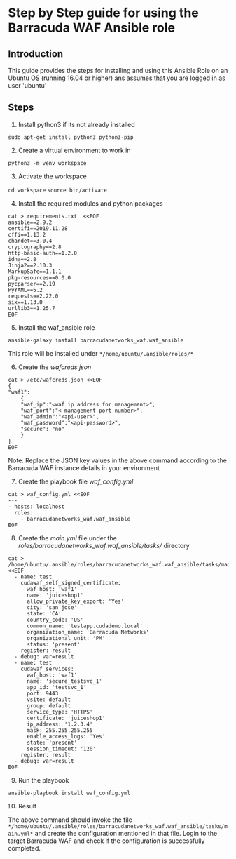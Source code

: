 # Step by Step guide for using the Barracuda WAF Ansible role

Introduction
------------

This guide provides the steps for installing and using this Ansible Role on an Ubuntu OS (running 16.04 or higher) ans assumes that you are logged in as user 'ubuntu'

Steps
-----
1. Install python3 if its not already installed

```sudo apt-get install python3 python3-pip```

2. Create a virtual environment to work in

```python3 -m venv workspace```

3. Activate the workspace

```cd workspace```
```source bin/activate```

4. Install the required modules and python packages

```
cat > requirements.txt  <<EOF
ansible==2.9.2
certifi==2019.11.28
cffi==1.13.2
chardet==3.0.4
cryptography==2.8
http-basic-auth==1.2.0
idna==2.8
Jinja2==2.10.3
MarkupSafe==1.1.1
pkg-resources==0.0.0
pycparser==2.19
PyYAML==5.2
requests==2.22.0
six==1.13.0
urllib3==1.25.7
EOF
```
5. Install the waf_ansible role

```ansible-galaxy install barracudanetworks_waf.waf_ansible```

This role will be installed under ``` */home/ubuntu/.ansible/roles/* ```

6. Create the *wafcreds.json*

```
cat > /etc/wafcreds.json <<EOF
{
"waf1":
	{
	"waf_ip":"<waf ip address for management>",
	"waf_port":"< management port number>",
	"waf_admin":"<api-user>",
	"waf_password":"<api-password>",
	"secure": "no"
	}
}
EOF
```
Note: Replace the JSON key values in the above command according to the Barracuda WAF instance details in your environment

7. Create the playbook file *waf_config.yml*

```
cat > waf_config.yml <<EOF
---
- hosts: localhost
  roles:
    - barracudanetworks_waf.waf_ansible
EOF
```

8. Create the *main.yml* file under the *roles/barracudanetworks_waf.waf_ansible/tasks/* directory

```
cat > /home/ubuntu/.ansible/roles/barracudanetworks_waf.waf_ansible/tasks/main.yml <<EOF
  - name: test 
    cudawaf_self_signed_certificate:
      waf_host: 'waf1'
      name: 'juiceshop1'
      allow_private_key_export: 'Yes'
      city: 'san jose'
      state: 'CA'
      country_code: 'US'
      common_name: 'testapp.cudademo.local'
      organization_name: 'Barracuda Networks'
      organizational_unit: 'PM'
      status: 'present' 
    register: result
  - debug: var=result
  - name: test 
    cudawaf_services:
      waf_host: 'waf1'
      name: 'secure_testsvc_1'
      app_id: 'testsvc_1'
      port: 9443
      vsite: default
      group: default
      service_type: 'HTTPS'
      certificate: 'juiceshop1'
      ip_address: '1.2.3.4'
      mask: 255.255.255.255
      enable_access_logs: 'Yes'
      state: 'present'
      session_timeout: '120'
    register: result
  - debug: var=result
EOF
```
9. Run the playbook

```ansible-playbook install waf_config.yml```

10. Result

The above command should invoke the file ```*/home/ubuntu/.ansible/roles/barracudanetworks_waf.waf_ansible/tasks/main.yml*``` and create the configuration mentioned in that file. Login to the target Barracuda WAF and check if the configuration is successfully completed.

